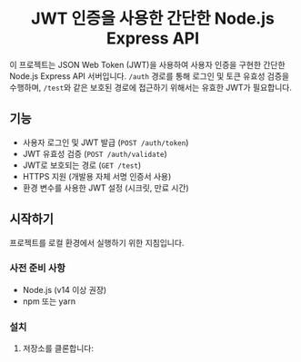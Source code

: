 <div align="center">
  <h1>JWT 인증을 사용한 간단한 Node.js Express API</h1>
</div>

이 프로젝트는 JSON Web Token (JWT)을 사용하여 사용자 인증을 구현한 간단한 Node.js Express API 서버입니다. `/auth` 경로를 통해 로그인 및 토큰 유효성 검증을 수행하며, `/test`와 같은 보호된 경로에 접근하기 위해서는 유효한 JWT가 필요합니다.

## 기능

-   사용자 로그인 및 JWT 발급 (`POST /auth/token`)
-   JWT 유효성 검증 (`POST /auth/validate`)
-   JWT로 보호되는 경로 (`GET /test`)
-   HTTPS 지원 (개발용 자체 서명 인증서 사용)
-   환경 변수를 사용한 JWT 설정 (시크릿, 만료 시간)

## 시작하기

프로젝트를 로컬 환경에서 실행하기 위한 지침입니다.

### 사전 준비 사항

-   Node.js (v14 이상 권장)
-   npm 또는 yarn

### 설치

1.  저장소를 클론합니다:

